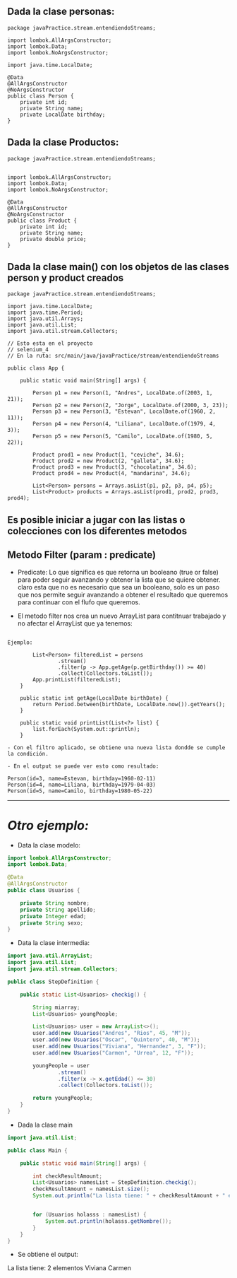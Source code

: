 ## Dada la clase personas:

```shell
package javaPractice.stream.entendiendoStreams;

import lombok.AllArgsConstructor;
import lombok.Data;
import lombok.NoArgsConstructor;

import java.time.LocalDate;

@Data
@AllArgsConstructor
@NoArgsConstructor
public class Person {
    private int id;
    private String name;
    private LocalDate birthday;
}
```

## Dada la clase Productos:

```shell
package javaPractice.stream.entendiendoStreams;


import lombok.AllArgsConstructor;
import lombok.Data;
import lombok.NoArgsConstructor;

@Data
@AllArgsConstructor
@NoArgsConstructor
public class Product {
    private int id;
    private String name;
    private double price;
}
```

## Dada la clase main() con los objetos de las clases person y product creados

```shell
package javaPractice.stream.entendiendoStreams;

import java.time.LocalDate;
import java.time.Period;
import java.util.Arrays;
import java.util.List;
import java.util.stream.Collectors;

// Esto esta en el proyecto
// selenium_4
// En la ruta: src/main/java/javaPractice/stream/entendiendoStreams

public class App {

    public static void main(String[] args) {

        Person p1 = new Person(1, "Andres", LocalDate.of(2003, 1, 21));
        Person p2 = new Person(2, "Jorge", LocalDate.of(2000, 3, 23));
        Person p3 = new Person(3, "Estevan", LocalDate.of(1960, 2, 11));
        Person p4 = new Person(4, "Liliana", LocalDate.of(1979, 4, 3));
        Person p5 = new Person(5, "Camilo", LocalDate.of(1980, 5, 22));

        Product prod1 = new Product(1, "ceviche", 34.6);
        Product prod2 = new Product(2, "galleta", 34.6);
        Product prod3 = new Product(3, "chocolatina", 34.6);
        Product prod4 = new Product(4, "mandarina", 34.6);

        List<Person> persons = Arrays.asList(p1, p2, p3, p4, p5);
        List<Product> products = Arrays.asList(prod1, prod2, prod3, prod4);

```

## Es posible iniciar a jugar con las listas o colecciones con los diferentes metodos

## Metodo Filter (param : predicate)

- Predicate: Lo que significa es que retorna un booleano (true or false)
  para poder seguir avanzando y obtener la lista que se quiere obtener. claro esta que no es necesario que sea un booleano, solo es un paso que nos permite seguir avanzando a obtener el resultado que queremos para continuar con el flufo que queremos.

- El metodo filter nos crea un nuevo ArrayList para contitnuar trabajado y no afectar el ArrayList que ya tenemos:

```shell

Ejemplo:

        List<Person> filteredList = persons
                .stream()
                .filter(p -> App.getAge(p.getBirthday()) >= 40)
                .collect(Collectors.toList());
        App.printList(filteredList);
    }

    public static int getAge(LocalDate birthDate) {
        return Period.between(birthDate, LocalDate.now()).getYears();
    }

    public static void printList(List<?> list) {
        list.forEach(System.out::println);
    }

- Con el filtro aplicado, se obtiene una nueva lista dondde se cumple la condición.

- En el output se puede ver esto como resultado:

Person(id=3, name=Estevan, birthday=1960-02-11)
Person(id=4, name=Liliana, birthday=1979-04-03)
Person(id=5, name=Camilo, birthday=1980-05-22)
```

---

# _Otro ejemplo:_

- Data la clase modelo:

```java
import lombok.AllArgsConstructor;
import lombok.Data;

@Data
@AllArgsConstructor
public class Usuarios {

    private String nombre;
    private String apellido;
    private Integer edad;
    private String sexo;
}
```

- Data la clase intermedia:

```java
import java.util.ArrayList;
import java.util.List;
import java.util.stream.Collectors;

public class StepDefinition {

    public static List<Usuarios> checkig() {

        String miarray;
        List<Usuarios> youngPeople;

        List<Usuarios> user = new ArrayList<>();
        user.add(new Usuarios("Andres", "Rios", 45, "M"));
        user.add(new Usuarios("Oscar", "Quintero", 40, "M"));
        user.add(new Usuarios("Viviana", "Hernandez", 3, "F"));
        user.add(new Usuarios("Carmen", "Urrea", 12, "F"));

        youngPeople = user
                .stream()
                .filter(x -> x.getEdad() <= 30)
                .collect(Collectors.toList());

        return youngPeople;
    }
}
```

- Dada la clase main

```java
import java.util.List;

public class Main {

    public static void main(String[] args) {

        int checkResultAmount;
        List<Usuarios> namesList = StepDefinition.checkig();
        checkResultAmount = namesList.size();
        System.out.println("La lista tiene: " + checkResultAmount + " elementos");


        for (Usuarios holasss : namesList) {
            System.out.println(holasss.getNombre());
        }
    }
}
```

- Se obtiene el output:

La lista tiene: 2 elementos
Viviana
Carmen
